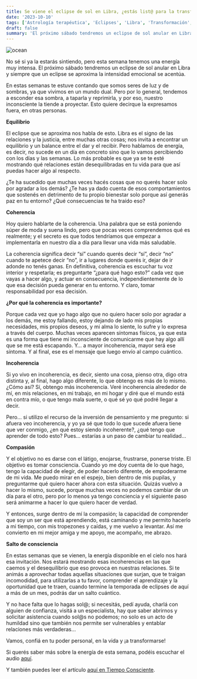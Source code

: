 ```yaml
---
title: Se viene el eclipse de sol en Libra, ¿estás list@ para la transformación profunda?
date: '2023-10-10'
tags: ['Astrología terapéutica', 'Eclipses', 'Libra', 'Transformación', 'Coherencia']
draft: false
summary: 'El próximo sábado tendremos un eclipse de sol anular en Libra y siempre que un eclipse se aproxima la intensidad emocional se acentúa.'
---
```



<Image alt="ocean" src="/static/images/Blog/Tiempo-consciente/eclipse.JPG" width={750} height={450} />



No sé si ya la estarás sintiendo, pero esta semana tenemos una energía muy intensa. El próximo sábado tendremos un eclipse de sol anular en Libra y siempre que un eclipse se aproxima la intensidad emocional se acentúa.

En estas semanas te estuve contando que somos seres de luz y de sombras, ya que vivimos en un mundo dual. Pero por lo general, tendemos a esconder esa sombra, a taparla y reprimirla, y por eso, nuestro inconsciente la tiende a proyectar. Esto quiere decirque la expresamos fuera, en otras personas.

**Equilibrio**

El eclipse que se aproxima nos habla de esto. Libra es el signo de las relaciones y la justicia, entre muchas otras cosas; nos invita a encontrar un equilibrio y un balance entre el dar y el recibir. Pero hablamos de energía, es decir, no sucede en un día en concreto sino que lo vamos percibiendo con los días y las semanas. Lo más probable es que ya se te esté mostrando qué relaciones están desequilibradas en tu vida para que así puedas hacer algo al respecto.

¿Te ha sucedido que muchas veces hacés cosas que no querés hacer solo por agradar a los demás? ¿Te has ya dado cuenta de esos comportamientos que sostenés en detrimento de tu propio bienestar solo porque así generás paz en tu entorno? ¿Qué consecuencias te ha traído eso?

**Coherencia**

Hoy quiero hablarte de la coherencia. Una palabra que se está poniendo súper de moda y suena lindo, pero que pocas veces comprendemos qué es realmente; y el secreto es que todos tendríamos que empezar a implementarla en nuestro día a día para llevar una vida más saludable.

La coherencia significa decir “sí” cuando querés decir “sí”, decir “no” cuando te apetece decir “no”, ir a lugares donde querés ir, dejar de ir adonde no tenés ganas. En definitiva, coherencia es escuchar tu voz interior y respetarla; es preguntarte “¿para qué hago esto?” cada vez que vayas a hacer algo, y actuar en consecuencia, independientemente de lo que esa decisión pueda generar en tu entorno. Y claro, tomar responsabilidad por esa decisión.

**¿Por qué la coherencia es importante?**

Porque cada vez que yo hago algo que no quiero hacer solo por agradar a los demás, me estoy fallando, estoy dejando de lado mis propias necesidades, mis propios deseos, y mi alma lo siente, lo sufre y lo expresa a través del cuerpo. Muchas veces aparecen síntomas físicos, ya que esta es una forma que tiene mi inconsciente de comunicarme que hay algo allí que se me está escapando. Y… a mayor incoherencia, mayor será ese síntoma. Y al final, ese es el mensaje que luego envío al campo cuántico.

**Incoherencia**

Si yo vivo en incoherencia, es decir, siento una cosa, pienso otra, digo otra distinta y, al final, hago algo diferente, lo que obtengo es más de lo mismo. ¿Cómo así? Sí, obtengo más incoherencia. Veré incoherencia alrededor de mí, en mis relaciones, en mi trabajo, en mi hogar y diré que el mundo está en contra mío, o que tengo mala suerte, o qué sé yo qué podré llegar a decir.

Pero… si utilizo el recurso de la inversión de pensamiento y me pregunto: si afuera veo incoherencia, y yo ya sé que todo lo que sucede afuera tiene que ver conmigo, ¿en qué estoy siendo incoherente?, ¿qué tengo que aprender de todo esto? Pues… estarías a un paso de cambiar tu realidad…

**Compasión**

Y el objetivo no es darse con el látigo, enojarse, frustrarse, ponerse triste. El objetivo es tomar consciencia. Cuando yo me doy cuenta de lo que hago, tengo la capacidad de elegir, de poder hacerlo diferente, de empoderarme de mi vida. Me puedo mirar en el espejo, bien dentro de mis pupilas, y preguntarme qué quiero hacer ahora con esta situación. Quizás vuelvo a hacer lo mismo, sucede, porque muchas veces no podemos cambiar de un día para el otro, pero por lo menos ya tengo conciencia y el siguiente paso será animarme a hacer lo que quiero hacer de verdad.

Y entonces, surge dentro de mí la compasión; la capacidad de comprender que soy un ser que está aprendiendo, está caminando y me permito hacerlo a mi tiempo, con mis tropezones y caídas, y me vuelvo a levantar. Así me convierto en mi mejor amiga y me apoyo, me acompaño, me abrazo.

**Salto de consciencia**

En estas semanas que se vienen, la energía disponible en el cielo nos hará esa invitación. Nos estará mostrando esas incoherencias en las que caemos y el desequilibrio que eso provoca en nuestras relaciones. Si te animás a aprovechar todas aquellas situaciones que surjan, que te traigan incomodidad, para utilizarlas a tu favor, comprender el aprendizaje y la oportunidad que te traen, cuando termine la temporada de eclipses de aquí a más de un mes, podrás dar un salto cuántico.

Y no hace falta que lo hagas sol@; si necesitás, pedí ayuda, charlá con alguien de confianza, visitá a un especialista, hay que saber abrirnos y solicitar asistencia cuando sol@s no podemos; no solo es un acto de humildad sino que también nos permite ser vulnerables y entablar relaciones más verdaderas…

Vamos, confiá en tu poder personal, en la vida y ¡a transformarse!

Si querés saber más sobre la energía de esta semana, podéis escuchar el audio [aquí](https://t.me/+FAsF6NBDMnU5NDQ8).

Y también puedes leer el artículo [aquí en Tiempo Consciente](https://tiempoconsciente.com/eclipse-de-sol-en-libra-estas-list-para-la-transformacion-profunda/).